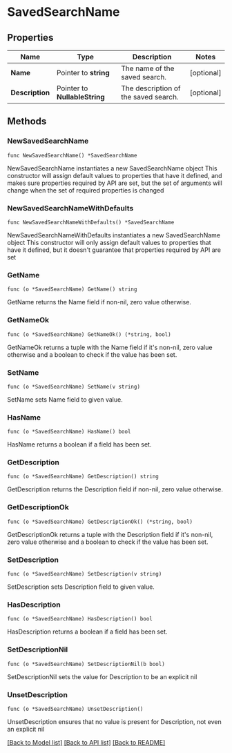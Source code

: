 # SavedSearchName

## Properties

Name | Type | Description | Notes
------------ | ------------- | ------------- | -------------
**Name** | Pointer to **string** | The name of the saved search.  | [optional] 
**Description** | Pointer to **NullableString** | The description of the saved search.  | [optional] 

## Methods

### NewSavedSearchName

`func NewSavedSearchName() *SavedSearchName`

NewSavedSearchName instantiates a new SavedSearchName object
This constructor will assign default values to properties that have it defined,
and makes sure properties required by API are set, but the set of arguments
will change when the set of required properties is changed

### NewSavedSearchNameWithDefaults

`func NewSavedSearchNameWithDefaults() *SavedSearchName`

NewSavedSearchNameWithDefaults instantiates a new SavedSearchName object
This constructor will only assign default values to properties that have it defined,
but it doesn't guarantee that properties required by API are set

### GetName

`func (o *SavedSearchName) GetName() string`

GetName returns the Name field if non-nil, zero value otherwise.

### GetNameOk

`func (o *SavedSearchName) GetNameOk() (*string, bool)`

GetNameOk returns a tuple with the Name field if it's non-nil, zero value otherwise
and a boolean to check if the value has been set.

### SetName

`func (o *SavedSearchName) SetName(v string)`

SetName sets Name field to given value.

### HasName

`func (o *SavedSearchName) HasName() bool`

HasName returns a boolean if a field has been set.

### GetDescription

`func (o *SavedSearchName) GetDescription() string`

GetDescription returns the Description field if non-nil, zero value otherwise.

### GetDescriptionOk

`func (o *SavedSearchName) GetDescriptionOk() (*string, bool)`

GetDescriptionOk returns a tuple with the Description field if it's non-nil, zero value otherwise
and a boolean to check if the value has been set.

### SetDescription

`func (o *SavedSearchName) SetDescription(v string)`

SetDescription sets Description field to given value.

### HasDescription

`func (o *SavedSearchName) HasDescription() bool`

HasDescription returns a boolean if a field has been set.

### SetDescriptionNil

`func (o *SavedSearchName) SetDescriptionNil(b bool)`

 SetDescriptionNil sets the value for Description to be an explicit nil

### UnsetDescription
`func (o *SavedSearchName) UnsetDescription()`

UnsetDescription ensures that no value is present for Description, not even an explicit nil

[[Back to Model list]](../README.md#documentation-for-models) [[Back to API list]](../README.md#documentation-for-api-endpoints) [[Back to README]](../README.md)


